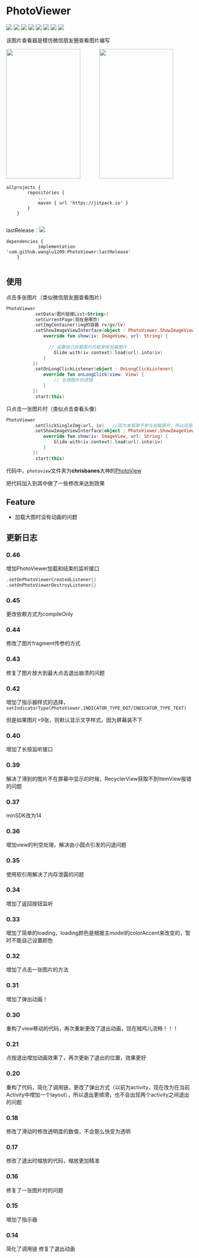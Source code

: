 # PhotoViewer

<p >
	<a><img src="https://img.shields.io/github/release/wanglu1209/PhotoViewer.svg"/></a>
  	<a><img src="https://img.shields.io/github/last-commit/wanglu1209/PhotoViewer.svg"/></a>
	<a><img src="https://img.shields.io/github/issues/wanglu1209/PhotoViewer.svg"/></a>
	<a><img src="https://img.shields.io/github/issues-closed/wanglu1209/PhotoViewer.svg"/></a>
	<a><img src="https://img.shields.io/github/issues-pr/wanglu1209/PhotoViewer.svg"/></a>
	<a><img src="https://img.shields.io/github/issues-pr-closed/wanglu1209/PhotoViewer.svg"/></a>
	<a><img src="https://img.shields.io/github/forks/wanglu1209/PhotoViewer.svg"/></a>
	<a><img src="https://img.shields.io/github/stars/wanglu1209/PhotoViewer.svg"/></a>
</p>

<div>


该图片查看器是模仿微信朋友圈查看图片编写

<div>
<img src="https://github.com/wanglu1209/PhotoViewer/blob/master/gif/new_gif3.gif?raw=true" width="200" height="350" /> &nbsp; &nbsp;&nbsp;&nbsp;&nbsp;&nbsp;&nbsp;&nbsp;&nbsp;&nbsp; <img src="https://github.com/wanglu1209/PhotoViewer/blob/master/gif/gif1.gif?raw=true" width="200" height="350" />

</div>


```Gradle
allprojects {
		repositories {
			...
			maven { url 'https://jitpack.io' }
		}
	}
	
```
lastRelease：<a><img src="https://img.shields.io/github/release/wanglu1209/PhotoViewer.svg"/></a>

```Gradle
dependencies {
	        implementation 'com.github.wanglu1209:PhotoViewer:lastRelease'
	}
	
```

## 使用

点击多张图片（类似微信朋友圈查看图片）

```Kotlin
PhotoViewer
          .setData(图片链接List<String>)
          .setCurrentPage(现在是哪页)
          .setImgContainer(img的容器 rv/gv/lv)
          .setShowImageViewInterface(object : PhotoViewer.ShowImageViewInterface {
              override fun show(iv: ImageView, url: String) {
               
                // 设置自己加载图片的框架来加载图片
                  Glide.with(iv.context).load(url).into(iv)
              }
          })
          .setOnLongClickListener(object : OnLongClickListener{
              override fun onLongClick(view: View) {
                  // 长按图片的逻辑
              }
          })
          .start(this)
```

只点击一张图片时（类似点击查看头像）

```Kotlin
PhotoViewer
          .setClickSingleImg(url, iv)   //因为本框架不参与加载图片，所以还是要写回调方法
          .setShowImageViewInterface(object : PhotoViewer.ShowImageViewInterface {
              override fun show(iv: ImageView, url: String) {
                  Glide.with(iv.context).load(url).into(iv)
              }
          })
          .start(this)
```

代码中，`photoview`文件夹为**chrisbanes**大神的[PhotoView](https://github.com/chrisbanes/PhotoView)

把代码加入到其中做了一些修改来达到效果



## Feature

- 加载大图时没有动画的问题


## 更新日志

### 0.46

增加PhotoViewer加载和结束的监听接口
```Kotlin
.setOnPhotoViewerCreatedListener{}
.setOnPhotoViewerDestroyListener{}
```

### 0.45

更改依赖方式为compileOnly

### 0.44

修改了图片fragment传参的方式

### 0.43

修复了图片放大到最大点击退出崩溃的问题

### 0.42

增加了指示器样式的选择，`setIndicatorType(PhotoViewer.INDICATOR_TYPE_DOT/INDICATOR_TYPE_TEXT)`

但是如果图片>9张，则默认显示文字样式，因为屏幕装不下

### 0.40

增加了长按监听接口

### 0.39

解决了滑到的图片不在屏幕中显示的时候，RecyclerView获取不到ItemView报错的问题

### 0.37

minSDK改为14

### 0.36

增加view的判空处理，解决由小圆点引发的闪退问题


### 0.35
使用软引用解决了内存泄露的问题

### 0.34
增加了返回按钮监听

### 0.33
增加了简单的loading，loading颜色是根据主model的colorAccent来改变的，暂时不能自己设置颜色

### 0.32
增加了点击一张图片的方法

### 0.31
增加了弹出动画！

### 0.30
重构了view移动的代码，再次重新更改了退出动画，现在贼鸡儿流畅！！！

### 0.21
点按退出增加动画效果了，再次更新了退出的位置，效果更好


### 0.20
重构了代码，简化了调用链，更改了弹出方式（以前为activity，现在改为在当前Activity中增加一个layout），所以退出更顺滑，也不会出现两个activity之间退出的问题

### 0.18

修改了滑动时修改透明度的数值，不会那么快变为透明

### 0.17

修改了退出时缩放的代码，缩放更加精准

### 0.16

修复了一张图片时的问题

### 0.15

增加了指示器


### 0.14

简化了调用链
修复了退出动画


